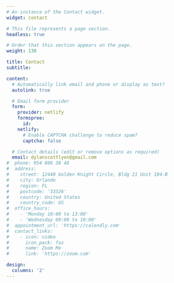 ```yaml
---
# An instance of the Contact widget.
widget: contact

# This file represents a page section.
headless: true

# Order that this section appears on the page.
weight: 130

title: Contact
subtitle:

content:
  # Automatically link email and phone or display as text?
  autolink: true

  # Email form provider
  form:
    provider: netlify
    formspree:
      id:
    netlify:
      # Enable CAPTCHA challenge to reduce spam?
      captcha: false

  # Contact details (edit or remove options as required)
  email: dylanscottlyon@gmail.com
#  phone: 954 806 38 48
#  address:
#    street: 12440 Golden Knight Circle, Bldg 21 Unit 104-B
#    city: Orlando
#    region: FL
#    postcode: '33326'
#    country: United States
#    country_code: US
#  office_hours:
#    - 'Monday 10:00 to 13:00'
#    - 'Wednesday 09:00 to 10:00'
#  appointment_url: 'https://calendly.com'
#  contact_links:
#    - icon: video
#      icon_pack: fas
#      name: Zoom Me
#      link: 'https://zoom.com'

design:
  columns: '2'
---
```

